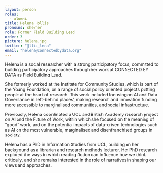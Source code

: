 ```yaml
---
layout: person
roles:
  - alumni
title: Helena Hollis
pronouns: she/her
role: Former Field Building Lead
order: 3
picture: helena.jpg
twitter: "@llis_lena"
email: "helena@connectedbydata.org"
---
```

Helena is a social researcher with a strong participatory focus, committed to building participatory approaches through her work at CONNECTED BY DATA as Field Building Lead.

<!--more-->

She formerly worked at the Institute for Community Studies, which is part of the Young Foundation, on a range of social policy oriented projects putting people at the heart of research. This work included focusing on AI and Data Governance in ‘left-behind places’, making research and innovation funding more accessible to marginalised communities, and social infrastructure.

Previously, Helena coordinated a UCL and British Academy research project on AI and the Future of Work, within which she focused on the meaning of “good” work, and on the potential impacts of data-driven technologies such as AI on the most vulnerable, marginalised and disenfranchised groups in society.

Helena has a PhD in Information Studies from UCL, building on her background as a librarian and research methods lecturer. Her PhD research explored the ways in which reading fiction can influence how we think critically, and she remains interested in the role of narratives in shaping our views and approaches. 